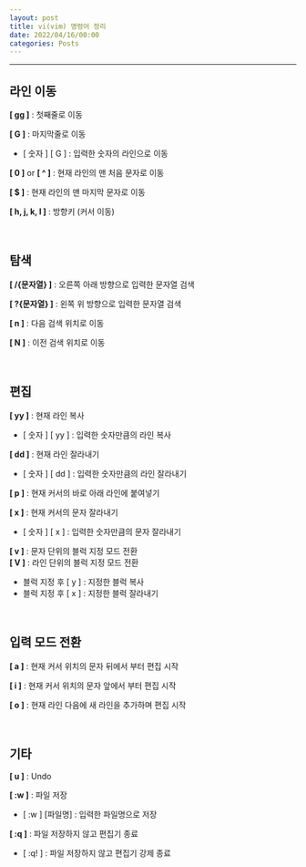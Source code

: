 ```yaml
---
layout: post
title: vi(vim) 명령어 정리
date: 2022/04/16/00:00
categories: Posts
---
```

  
- - -

## 라인 이동

**[ gg ]** : 첫째줄로 이동  

**[ G ]** : 마지막줄로 이동

- [ 숫자 ] [ G ] : 입력한 숫자의 라인으로 이동

**[ 0 ]** or **[ ^ ]** : 현재 라인의 맨 처음 문자로 이동

**[ $ ]** : 현재 라인의 맨 마지막 문자로 이동

**[ h, j, k, l ]** : 방향키 (커서 이동)

&nbsp;

## 탐색

**[ /{문자열} ]** : 오른쪽 아래 방향으로 입력한 문자열 검색

**[ ?{문자열} ]** : 왼쪽 위 방향으로 입력한 문자열 검색

**[ n ]** : 다음 검색 위치로 이동

**[ N ]** : 이전 검색 위치로 이동

&nbsp;

## 편집

**[ yy ]** : 현재 라인 복사

- [ 숫자 ] [ yy ] : 입력한 숫자만큼의 라인 복사

**[ dd ]** : 현재 라인 잘라내기

- [ 숫자 ] [ dd ] : 입력한 숫자만큼의 라인 잘라내기

**[ p ]** : 현재 커서의 바로 아래 라인에 붙여넣기

**[ x ]** : 현재 커서의 문자 잘라내기

- [ 숫자 ] [ x ] : 입력한 숫자만큼의 문자 잘라내기

**[ v ]** : 문자 단위의 블럭 지정 모드 전환  
**[ V ]** : 라인 단위의 블럭 지정 모드 전환

- 블럭 지정 후 [ y ] : 지정한 블럭 복사
- 블럭 지정 후 [ x ] : 지정한 블럭 잘라내기

&nbsp;

## 입력 모드 전환

**[ a ]** : 현재 커서 위치의 문자 뒤에서 부터 편집 시작

**[ i ]** : 현재 커서 위치의 문자 앞에서 부터 편집 시작

**[ o ]** : 현재 라인 다음에 새 라인을 추가하며 편집 시작

&nbsp;

## 기타

**[ u ]** : Undo

**[ :w ]** : 파일 저장

- [ :w ] [파일명] : 입력한 파일명으로 저장

**[ :q ]** : 파일 저장하지 않고 편집기 종료

- [ :q! ] : 파일 저장하지 않고 편집기 강제 종료
